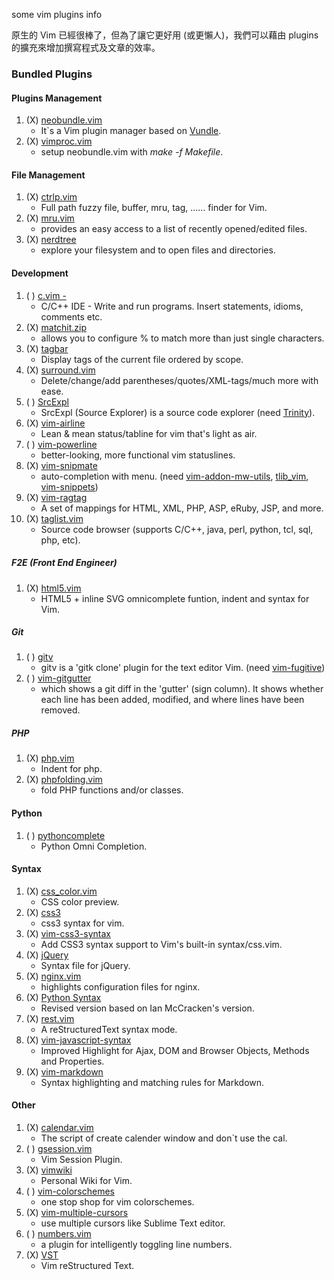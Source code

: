 some vim plugins info

原生的 Vim 已經很棒了，但為了讓它更好用 (或更懶人)，我們可以藉由 plugins 的擴充來增加撰寫程式及文章的效率。


### Bundled Plugins

#### Plugins Management

1.  (X) [neobundle.vim][]
    - It\`s a Vim plugin manager based on [Vundle][].
2.  (X) [vimproc.vim][]
    -   setup neobundle.vim with *make -f Makefile*.

#### File Management

1.  (X) [ctrlp.vim][]
    - Full path fuzzy file, buffer, mru, tag, ...... finder for Vim.
2.  (X) [mru.vim][]
    - provides an easy access to a list of recently opened/edited files.
3.  (X) [nerdtree][]
    - explore your filesystem and to open files and directories.

#### Development

1.  ( ) [c.vim -][]
    - C/C++ IDE - Write and run programs. Insert statements, idioms, comments etc.
2.  (X) [matchit.zip][]
    - allows you to configure % to match more than just single characters.
3.  (X) [tagbar][]
    - Display tags of the current file ordered by scope.
4.  (X) [surround.vim][]
    - Delete/change/add parentheses/quotes/XML-tags/much more with ease.
5.  ( ) [SrcExpl][]
    - SrcExpl (Source Explorer) is a source code explorer (need [Trinity][]).
6.  (X) [vim-airline][]
    - Lean & mean status/tabline for vim that's light as air.
7.  ( ) [vim-powerline][]
    -   better-looking, more functional vim statuslines.
8.  (X) [vim-snipmate][]
    - auto-completion with menu. (need [vim-addon-mw-utils][], [tlib_vim][], [vim-snippets][])
9.  (X) [vim-ragtag][]
    - A set of mappings for HTML, XML, PHP, ASP, eRuby, JSP, and more.
10. (X) [taglist.vim][]
    -   Source code browser (supports C/C++, java, perl, python, tcl, sql, php, etc).

##### F2E (Front End Engineer)

1.  (X) [html5.vim][]
    -   HTML5 + inline SVG omnicomplete funtion, indent and syntax for Vim.

##### Git

1.  ( ) [gitv][]
    - gitv is a 'gitk clone' plugin for the text editor Vim. (need [vim-fugitive][])
2.  ( ) [vim-gitgutter][]
    - which shows a git diff in the 'gutter' (sign column). It shows whether each line has been added, modified, and where lines have been removed.

##### PHP

1.  (X) [php.vim][]
    - Indent for php.
2.  (X) [phpfolding.vim][]
    - fold PHP functions and/or classes.

#### Python

1.  ( ) [pythoncomplete][]
    - Python Omni Completion.

#### Syntax

1.  (X) [css_color.vim][]
    - CSS color preview.
2.  (X) [css3][]
    - css3 syntax for vim.
3.  (X) [vim-css3-syntax][]
    - Add CSS3 syntax support to Vim's built-in syntax/css.vim.
4.  (X) [jQuery][]
    - Syntax file for jQuery.
5.  (X) [nginx.vim][]
    -   highlights configuration files for nginx.
6.  (X) [Python Syntax][]
    - Revised version based on Ian McCracken's version.
7.  (X) [rest.vim][]
    - A reStructuredText syntax mode.
8.  (X) [vim-javascript-syntax][]
    - Improved Highlight for Ajax, DOM and Browser Objects, Methods and
    Properties.
9.  (X) [vim-markdown][]
    -   Syntax highlighting and matching rules for Markdown.

#### Other

1.  (X) [calendar.vim][]
    - The script of create calender window and don\`t use the cal.
2.  ( ) [gsession.vim][]
    - Vim Session Plugin.
3.  (X) [vimwiki][]
    - Personal Wiki for Vim.
4.  ( ) [vim-colorschemes][]
    - one stop shop for vim colorschemes.
5.  (X) [vim-multiple-cursors][]
    - use multiple cursors like Sublime Text editor.
6.  ( ) [numbers.vim][]
    - a plugin for intelligently toggling line numbers.
7.  (X) [VST][]
    -   Vim reStructured Text.

  [neobundle.vim]: https://github.com/Shougo/neobundle.vim
  [Vundle]: https://github.com/gmarik/vundle
  [vimproc.vim]: https://github.com/Shougo/vimproc.vim
  [ctrlp.vim]: https://github.com/kien/ctrlp.vim
  [mru.vim]: https://github.com/vim-scripts/mru.vim
  [nerdtree]: https://github.com/scrooloose/nerdtree
  [c.vim -]: http://www.vim.org/scripts/script.php?script_id=213
  [matchit.zip]: https://github.com/vim-scripts/matchit.zip
  [tagbar]: https://github.com/majutsushi/tagbar
  [surround.vim]: https://github.com/tpope/vim-surround
  [SrcExpl]: https://github.com/wesleyche/SrcExpl
  [Trinity]: https://github.com/wesleyche/Trinity
  [vim-airline]: https://github.com/bling/vim-airline
  [vim-powerline]: https://github.com/Lokaltog/vim-powerline
  [vim-snipmate]: https://github.com/garbas/vim-snipmate
  [vim-addon-mw-utils]: https://github.com/MarcWeber/vim-addon-mw-utils
  [tlib_vim]: https://github.com/tomtom/tlib_vim
  [vim-snippets]: https://github.com/honza/vim-snippets
  [vim-ragtag]: https://github.com/tpope/vim-ragtag
  [taglist.vim]: https://github.com/vim-scripts/taglist.vim
  [html5.vim]: https://github.com/othree/html5.vim
  [gitv]: https://github.com/gregsexton/gitv
  [vim-fugitive]: https://github.com/tpope/vim-fugitive
  [vim-gitgutter]: https://github.com/airblade/vim-gitgutter
  [php.vim]: http://www.vim.org/scripts/script.php?script_id=346
  [phpfolding.vim]: https://github.com/vim-scripts/phpfolding.vim
  [pythoncomplete]: https://github.com/vim-scripts/pythoncomplete
  [css_color.vim]: http://www.vim.org/scripts/script.php?script_id=2150
  [css3]: https://github.com/vim-scripts/css3
  [vim-css3-syntax]: https://github.com/hail2u/vim-css3-syntax
  [jQuery]: http://www.vim.org/scripts/script.php?script_id=2416
  [nginx.vim]: https://github.com/vim-scripts/nginx.vim
  [Python Syntax]: http://www.vim.org/scripts/script.php?script_id=3782
  [rest.vim]: http://www.vim.org/scripts/script.php?script_id=973
  [vim-javascript-syntax]: https://github.com/othree/vim-javascript-syntax
  [vim-markdown]: https://github.com/plasticboy/vim-markdown
  [calendar.vim]: https://github.com/vim-scripts/calendar.vim
  [gsession.vim]: https://github.com/c9s/gsession.vim
  [vimwiki]: http://code.google.com/p/vimwiki/
  [vim-colorschemes]: https://github.com/flazz/vim-colorschemes
  [vim-multiple-cursors]: https://github.com/terryma/vim-multiple-cursors
  [numbers.vim]: https://github.com/myusuf3/numbers.vim
  [VST]: https://github.com/vim-scripts/vst

